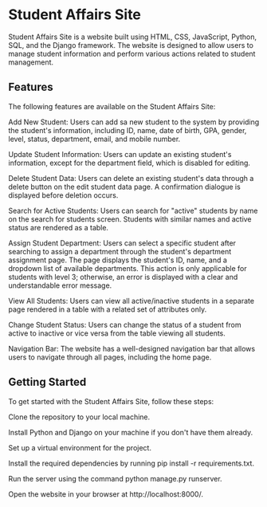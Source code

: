 # **Student Affairs Site**
Student Affairs Site is a website built using HTML, CSS, JavaScript, Python, SQL, and the Django framework. The website is designed to allow users to manage student information and perform various actions related to student management.

## **Features**

The following features are available on the Student Affairs Site:

Add New Student: Users can add sa new student to the system by providing the student's information, including ID, name, date of birth, GPA, gender, level, status, department, email, and mobile number.

Update Student Information: Users can update an existing student's information, except for the department field, which is disabled for editing.

Delete Student Data: Users can delete an existing student's data through a delete button on the edit student data page. A confirmation dialogue is displayed before deletion occurs.

Search for Active Students: Users can search for "active" students by name on the search for students screen. Students with similar names and active status are rendered as a table.

Assign Student Department: Users can select a specific student after searching to assign a department through the student's department assignment page. The page displays the student's ID, name, and a dropdown list of available departments. This action is only applicable for students with level 3; otherwise, an error is displayed with a clear and understandable error message.

View All Students: Users can view all active/inactive students in a separate page rendered in a table with a related set of attributes only.

Change Student Status: Users can change the status of a student from active to inactive or vice versa from the table viewing all students.

Navigation Bar: The website has a well-designed navigation bar that allows users to navigate through all pages, including the home page.

## Getting Started

To get started with the Student Affairs Site, follow these steps:

Clone the repository to your local machine.

Install Python and Django on your machine if you don't have them already.

Set up a virtual environment for the project.

Install the required dependencies by running pip install -r requirements.txt.

Run the server using the command python manage.py runserver.

Open the website in your browser at http://localhost:8000/.
